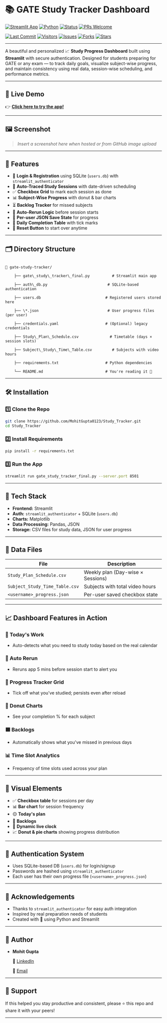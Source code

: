 # 📚 GATE Study Tracker Dashboard

[![Streamlit App](https://img.shields.io/badge/Streamlit-Live%20App-ff4b4b?logo=streamlit)](https://your-deployment-link.streamlit.app)
[![Python](https://img.shields.io/badge/Python-3.8+-blue?logo=python)](https://www.python.org/)
[![Status](https://img.shields.io/badge/Status-Active-brightgreen.svg)]()
[![PRs Welcome](https://img.shields.io/badge/PRs-welcome-purple.svg)](https://github.com/your-repo-url/issues)


[![Last Commit](https://img.shields.io/github/last-commit/your-username/your-repo?color=purple)](https://github.com/MohitGupta0123/Study_Tracker/commits/main/)
[![Visitors](https://visitor-badge.laobi.icu/badge?page_id=your-username.your-repo)](https://github.com/MohitGupta0123/Study_Tracker)
[![Issues](https://img.shields.io/github/issues/your-username/your-repo)](https://github.com/MohitGupta0123/Study_Tracker/issues)
[![Forks](https://img.shields.io/github/forks/your-username/your-repo?style=social)](https://github.com/MohitGupta0123/Study_Tracker/fork)
[![Stars](https://img.shields.io/github/stars/your-username/your-repo?style=social)](https://github.com/MohitGupta0123/Study_Tracker/stargazers)





---

A beautiful and personalized 📈 **Study Progress Dashboard** built using **Streamlit** with secure authentication. Designed for students preparing for GATE or any exam — to track daily goals, visualize subject-wise progress, and maintain consistency using real data, session-wise scheduling, and performance metrics.

---

## 🚀 Live Demo

👉 **[Click here to try the app!](https://study-tracker-2zhd.onrender.com/)**

---

## 🖼️ Screenshot

> _Insert a screenshot here when hosted or from GitHub image upload_

---

## 🔑 Features

- 🔐 **Login & Registration** using SQLite (`users.db`) with `streamlit_authenticator`
- 📅 **Auto-Traced Study Sessions** with date-driven scheduling
- ✅ **Checkbox Grid** to mark each session as done
- 📊 **Subject-Wise Progress** with donut & bar charts
- ⏳ **Backlog Tracker** for missed subjects
- 🔁 **Auto-Rerun Logic** before session starts
- 🧠 **Per-user JSON Save State** for progress
- 🧾 **Daily Completion Table** with tick marks
- 📌 **Reset Button** to start over anytime

---

## 🗂️ Directory Structure

```

📁 gate-study-tracker/

    ├── gate\_study\_tracker\_final.py          # Streamlit main app

    ├── auth\_db.py                           # SQLite-based authentication

    ├── users.db                             # Registered users stored here

    ├── \*.json                               # User progress files (per user)

    ├── credentials.yaml                     # (Optional) legacy credentials

    ├── Study\_Plan\_Schedule.csv              # Timetable (days × session slots)

    ├── Subject\_Study\_Time\_Table.csv         # Subjects with video hours

    ├── requirements.txt                     # Python dependencies

    └── README.md                            # You're reading it 🙂

```

---

## 🛠️ Installation

### 1️⃣ Clone the Repo

```bash
git clone https://github.com/MohitGupta0123/Study_Tracker.git
cd Study_Tracker
````

### 2️⃣ Install Requirements

```bash
pip install -r requirements.txt
```

### 3️⃣ Run the App

```bash
streamlit run gate_study_tracker_final.py --server.port 8501
```

---

## 🧠 Tech Stack

* **Frontend:** Streamlit
* **Auth:** `streamlit_authenticator` + SQLite (`users.db`)
* **Charts:** Matplotlib
* **Data Processing:** Pandas, JSON
* **Storage:** CSV files for study data, JSON for user progress

---

## 📁 Data Files

| File                           | Description                       |
| ------------------------------ | --------------------------------- |
| `Study_Plan_Schedule.csv`      | Weekly plan (Day-wise × Sessions) |
| `Subject_Study_Time_Table.csv` | Subjects with total video hours   |
| `<username>_progress.json`     | Per-user saved checkbox state     |

---

## 📈 Dashboard Features in Action

### 📅 Today's Work

* Auto-detects what you need to study today based on the real calendar

### 🔁 Auto Rerun

* Reruns app 5 mins before session start to alert you

### 🧾 Progress Tracker Grid

* Tick off what you’ve studied; persists even after reload

### 🍩 Donut Charts

* See your completion % for each subject

### 🟥 Backlogs

* Automatically shows what you've missed in previous days

### 📊 Time Slot Analytics

* Frequency of time slots used across your plan

---

## 📸 Visual Elements

* ✅ **Checkbox table** for sessions per day
* 📊 **Bar chart** for session frequency
* 🟡 **Today's plan**
* 🔴 **Backlogs**
* 📅 **Dynamic live clock**
* 📈 **Donut & pie charts** showing progress distribution

---

## 🔐 Authentication System

* Uses SQLite-based DB (`users.db`) for login/signup
* Passwords are hashed using `streamlit_authenticator`
* Each user has their own progress file (`<username>_progress.json`)

---

## 🙌 Acknowledgements

* Thanks to `streamlit_authenticator` for easy auth integration
* Inspired by real preparation needs of students
* Created with 💙 using Python and Streamlit

---

## 👤 Author

* **Mohit Gupta**

  🔗 [LinkedIn](https://www.linkedin.com/in/mohitgupta012/)

  📧 [Email](mailto:mgmohit1111@gmail.com)

---

## 🌟 Support

If this helped you stay productive and consistent, please ⭐️ this repo and share it with your peers!

---

```
```
